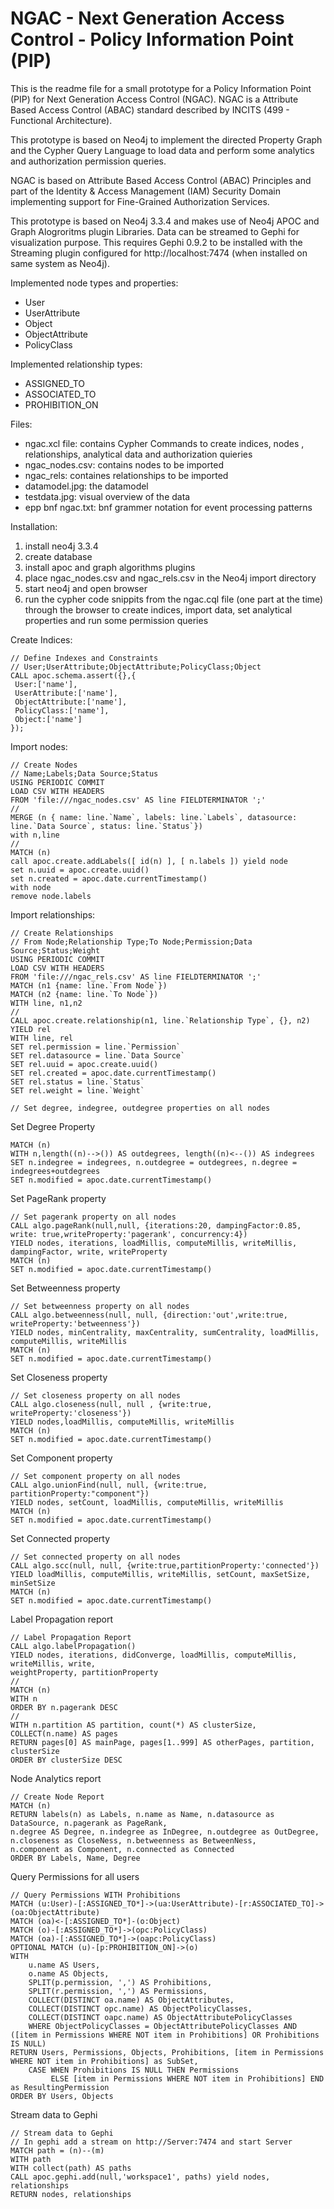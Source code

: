 # NGAC - Next Generation Access Control - Policy Information Point (PIP)

This is the readme file for a small prototype for a Policy Information Point (PIP) for Next Generation Access Control (NGAC). NGAC is a Attribute Based Access Control (ABAC) standard described by INCITS (499 - Functional Architecture).

This prototype is based on Neo4j to implement the directed Property Graph and the Cypher Query Language to load data and perform some analytics and authorization permission queries.

NGAC is based on Attribute Based Access Control (ABAC) Principles and part of the Identity & Access Management (IAM) Security Domain implementing support for Fine-Grained Authorization Services.

This prototype is based on Neo4j 3.3.4 and makes use of Neo4j APOC and Graph Alogroritms plugin Libraries. Data can be streamed to Gephi for visualization purpose. This requires Gephi 0.9.2 to be installed with the Streaming plugin configured for http://localhost:7474 (when installed on same system as Neo4j).

Implemented node types and properties:
- User
- UserAttribute
- Object
- ObjectAttribute
- PolicyClass

Implemented relationship types:
- ASSIGNED_TO
- ASSOCIATED_TO
- PROHIBITION_ON

Files:

- ngac.xcl file:    contains Cypher Commands to create indices, nodes , relationships, analytical data and authorization quieries
- ngac_nodes.csv:   contains nodes to be imported
- ngac_rels:        containes relationships to be imported
- datamodel.jpg:    the datamodel
- testdata.jpg:     visual overview of the data
- epp bnf ngac.txt: bnf grammer notation for event processing patterns

Installation:
1) install neo4j 3.3.4
2) create database
3) install apoc and graph algorithms plugins
4) place ngac_nodes.csv and ngac_rels.csv in the Neo4j import directory
5) start neo4j and open browser
6) run the cypher code snippits from the ngac.cql file   (one part at the time) through the browser to create indices, import data, set analytical properties and run some permission queries

Create Indices:

    // Define Indexes and Constraints
    // User;UserAttribute;ObjectAttribute;PolicyClass;Object
    CALL apoc.schema.assert({},{
     User:['name'],
     UserAttribute:['name'],
     ObjectAttribute:['name'],
     PolicyClass:['name'],
     Object:['name']
    });
    
Import nodes:

    // Create Nodes
    // Name;Labels;Data Source;Status
    USING PERIODIC COMMIT
    LOAD CSV WITH HEADERS
    FROM 'file:///ngac_nodes.csv' AS line FIELDTERMINATOR ';'
    //
    MERGE (n { name: line.`Name`, labels: line.`Labels`, datasource: line.`Data Source`, status: line.`Status`})
    with n,line
    //
    MATCH (n)
    call apoc.create.addLabels([ id(n) ], [ n.labels ]) yield node
    set n.uuid = apoc.create.uuid()
    set n.created = apoc.date.currentTimestamp()
    with node
    remove node.labels

Import relationships:

    // Create Relationships
    // From Node;Relationship Type;To Node;Permission;Data Source;Status;Weight
    USING PERIODIC COMMIT
    LOAD CSV WITH HEADERS
    FROM 'file:///ngac_rels.csv' AS line FIELDTERMINATOR ';'
    MATCH (n1 {name: line.`From Node`})
    MATCH (n2 {name: line.`To Node`})
    WITH line, n1,n2
    //
    CALL apoc.create.relationship(n1, line.`Relationship Type`, {}, n2) YIELD rel
    WITH line, rel
    SET rel.permission = line.`Permission`
    SET rel.datasource = line.`Data Source`
    SET rel.uuid = apoc.create.uuid()
    SET rel.created = apoc.date.currentTimestamp()
    SET rel.status = line.`Status`
    SET rel.weight = line.`Weight`
    
    // Set degree, indegree, outdegree properties on all nodes
    
Set Degree Property

    MATCH (n)
    WITH n,length((n)-->()) AS outdegrees, length((n)<--()) AS indegrees
    SET n.indegree = indegrees, n.outdegree = outdegrees, n.degree = indegrees+outdegrees
    SET n.modified = apoc.date.currentTimestamp()

Set PageRank property

    // Set pagerank property on all nodes
    CALL algo.pageRank(null,null, {iterations:20, dampingFactor:0.85,
    write: true,writeProperty:'pagerank', concurrency:4})
    YIELD nodes, iterations, loadMillis, computeMillis, writeMillis, dampingFactor, write, writeProperty
    MATCH (n)
    SET n.modified = apoc.date.currentTimestamp()

Set Betweenness property

    // Set betweenness property on all nodes
    CALL algo.betweenness(null, null, {direction:'out',write:true, writeProperty:'betweenness'})
    YIELD nodes, minCentrality, maxCentrality, sumCentrality, loadMillis, computeMillis, writeMillis
    MATCH (n)
    SET n.modified = apoc.date.currentTimestamp()

Set Closeness property

    // Set closeness property on all nodes
    CALL algo.closeness(null, null , {write:true, writeProperty:'closeness'})
    YIELD nodes,loadMillis, computeMillis, writeMillis
    MATCH (n)
    SET n.modified = apoc.date.currentTimestamp()

Set Component property

    // Set component property on all nodes
    CALL algo.unionFind(null, null, {write:true, partitionProperty:"component"})
    YIELD nodes, setCount, loadMillis, computeMillis, writeMillis
    MATCH (n)
    SET n.modified = apoc.date.currentTimestamp()

Set Connected property

    // Set connected property on all nodes
    CALL algo.scc(null, null, {write:true,partitionProperty:'connected'})
    YIELD loadMillis, computeMillis, writeMillis, setCount, maxSetSize, minSetSize
    MATCH (n)
    SET n.modified = apoc.date.currentTimestamp()

Label Propagation report

    // Label Propagation Report
    CALL algo.labelPropagation()
    YIELD nodes, iterations, didConverge, loadMillis, computeMillis, writeMillis, write,
    weightProperty, partitionProperty
    //
    MATCH (n)
    WITH n
    ORDER BY n.pagerank DESC
    //
    WITH n.partition AS partition, count(*) AS clusterSize, COLLECT(n.name) AS pages
    RETURN pages[0] AS mainPage, pages[1..999] AS otherPages, partition, clusterSize
    ORDER BY clusterSize DESC

Node Analytics report

    // Create Node Report
    MATCH (n)
    RETURN labels(n) as Labels, n.name as Name, n.datasource as DataSource, n.pagerank as PageRank,
    n.degree AS Degree, n.indegree as InDegree, n.outdegree as OutDegree,
    n.closeness as CloseNess, n.betweenness as BetweenNess,
    n.component as Component, n.connected as Connected
    ORDER BY Labels, Name, Degree

Query Permissions for all users

    // Query Permissions WITH Prohibitions 
    MATCH (u:User)-[:ASSIGNED_TO*]->(ua:UserAttribute)-[r:ASSOCIATED_TO]->(oa:ObjectAttribute)
    MATCH (oa)<-[:ASSIGNED_TO*]-(o:Object)
    MATCH (o)-[:ASSIGNED_TO*]->(opc:PolicyClass)
    MATCH (oa)-[:ASSIGNED_TO*]->(oapc:PolicyClass)
    OPTIONAL MATCH (u)-[p:PROHIBITION_ON]->(o)
    WITH
    	u.name AS Users,
    	o.name AS Objects,
        SPLIT(p.permission, ',') AS Prohibitions,
    	SPLIT(r.permission, ',') AS Permissions,
    	COLLECT(DISTINCT oa.name) AS ObjectAttributes,
    	COLLECT(DISTINCT opc.name) AS ObjectPolicyClasses,
    	COLLECT(DISTINCT oapc.name) AS ObjectAttributePolicyClasses
        WHERE ObjectPolicyClasses = ObjectAttributePolicyClasses AND ([item in Permissions WHERE NOT item in Prohibitions] OR Prohibitions IS NULL)
    RETURN Users, Permissions, Objects, Prohibitions, [item in Permissions WHERE NOT item in Prohibitions] as SubSet,
        CASE WHEN Prohibitions IS NULL THEN Permissions 
             ELSE [item in Permissions WHERE NOT item in Prohibitions] END as ResultingPermission       
    ORDER BY Users, Objects

Stream data to Gephi

    // Stream data to Gephi
    // In gephi add a stream on http://Server:7474 and start Server
    MATCH path = (n)--(m)
    WITH path
    WITH collect(path) AS paths	
    CALL apoc.gephi.add(null,'workspace1', paths) yield nodes, relationships	
    RETURN nodes, relationships
    
    
